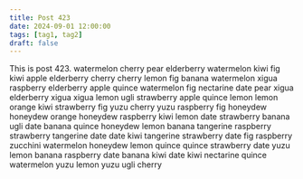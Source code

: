 ```yaml
---
title: Post 423
date: 2024-09-01 12:00:00
tags: [tag1, tag2]
draft: false
---
```

This is post 423.
watermelon
cherry
pear
elderberry
watermelon
kiwi
fig
kiwi
apple
elderberry
cherry
cherry
lemon
fig
banana
watermelon
xigua
raspberry
elderberry
apple
quince
watermelon
fig
nectarine
date
pear
xigua
elderberry
xigua
xigua
lemon
ugli
strawberry
apple
quince
lemon
lemon
orange
kiwi
strawberry
fig
yuzu
cherry
yuzu
raspberry
fig
honeydew
honeydew
orange
honeydew
raspberry
kiwi
lemon
date
strawberry
banana
ugli
date
banana
quince
honeydew
lemon
banana
tangerine
raspberry
strawberry
tangerine
date
date
kiwi
tangerine
strawberry
date
fig
raspberry
zucchini
watermelon
honeydew
lemon
quince
quince
strawberry
date
yuzu
lemon
banana
raspberry
date
banana
kiwi
date
kiwi
nectarine
quince
watermelon
yuzu
lemon
yuzu
ugli
cherry
